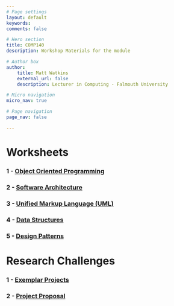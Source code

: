 ```yaml
---
# Page settings
layout: default
keywords:
comments: false

# Hero section
title: COMP140
description: Workshop Materials for the module

# Author box
author:
    title: Matt Watkins
    external_url: false
    description: Lecturer in Computing - Falmouth University

# Micro navigation
micro_nav: true

# Page navigation
page_nav: false

---
```


# Worksheets

### 1 - [Object Oriented Programming](../oop-ws "OOP")
### 2 - [Software Architecture](../software-ws "Software Architecture")
### 3 - [Unified Markup Language (UML)](../uml-ws "UML")
### 4 - [Data Structures](../data-ws "Data Structures") 
### 5 - [Design Patterns](../patterns-ws "Design Patterns")

# Research Challenges

### 1 - [Exemplar Projects](../exemplar-research "Exemplar Projects")
### 2 - [Project Proposal](../project-research "Project Proposal")
    